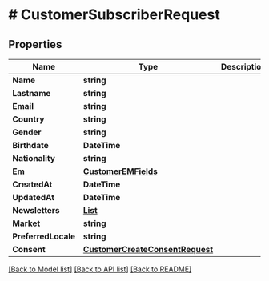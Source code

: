 # # CustomerSubscriberRequest


## Properties 


Name | Type | Description | Notes
------------ | ------------- | ------------- | -------------
**Name**| **string** |   | [optional]
**Lastname**| **string** |   | [optional]
**Email**| **string** |   | [optional]
**Country**| **string** |   | [optional]
**Gender**| **string** |   | [optional]
**Birthdate**| **DateTime** |   | [optional]
**Nationality**| **string** |   | [optional]
**Em**| [**CustomerEMFields**](CustomerEMFields.md) |   | [optional]
**CreatedAt**| **DateTime** |   | [optional]
**UpdatedAt**| **DateTime** |   | [optional]
**Newsletters**| [**List<CustomerNewsletterRequest>**](CustomerNewsletterRequest.md) |   | [optional]
**Market**| **string** |   | [optional]
**PreferredLocale**| **string** |   | [optional]
**Consent**| [**CustomerCreateConsentRequest**](CustomerCreateConsentRequest.md) |   | [optional]


[[Back to Model list]](../../README.md#models) [[Back to API list]](../../README.md#endpoints) [[Back to README]](../../README.md)

